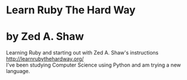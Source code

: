 # Learn Ruby The Hard Way
# by Zed A. Shaw

Learning Ruby and starting out with Zed A. Shaw's instructions  
http://learnrubythehardway.org/  
I've been studying Computer Science using Python and am trying a new language.  
